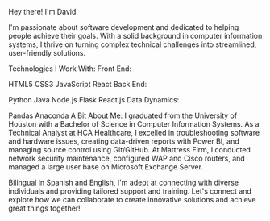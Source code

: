 Hey there! I'm David.

I'm passionate about software development and dedicated to helping people achieve their goals. With a solid background in computer information systems, I thrive on turning complex technical challenges into streamlined, user-friendly solutions.

Technologies I Work With:
Front End:

HTML5
CSS3
JavaScript
React
Back End:

Python
Java
Node.js
Flask
React.js
Data Dynamics:

Pandas
Anaconda
A Bit About Me:
I graduated from the University of Houston with a Bachelor of Science in Computer Information Systems. As a Technical Analyst at HCA Healthcare, I excelled in troubleshooting software and hardware issues, creating data-driven reports with Power BI, and managing source control using Git/GitHub. At Mattress Firm, I conducted network security maintenance, configured WAP and Cisco routers, and managed a large user base on Microsoft Exchange Server.

Bilingual in Spanish and English, I'm adept at connecting with diverse individuals and providing tailored support and training. Let's connect and explore how we can collaborate to create innovative solutions and achieve great things together!






